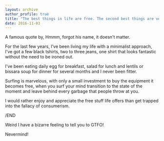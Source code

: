 ```yaml
---
layout: archive
author_profile: true
title: "The best things in life are free. The second best things are very, very expensive"
date: 2016-11-03
---
```

A famous quote by, Hmmm, forgot his name, it doesn't matter.

For the last few years, I've been living my life with a minimalist approach, I've got a few black tshirts, two to three jeans, one shirt that looks fantastic without the need to be ironed out.

I've been eating daily egg for breakfast, salad for lunch and lentils or bissara soup for dinner for several months and I never been fitter.

Surfing is marvelous, with only a small investment to buy the equipment it becomes free, when you surf your mind transition to the state of the moment and leave behind every garbage that people throw at you.

I would rather enjoy and appreciate the free stuff life offers than get trapped into the fallacy of consumerism.

/END

Weird I have a bizarre feeling to tell you to GTFO!

Nevermind!